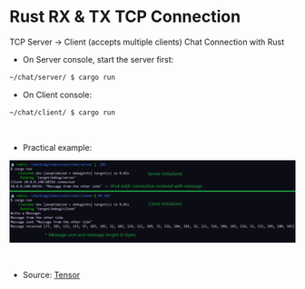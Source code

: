 # Rust RX & TX TCP Connection
TCP Server -> Client (accepts multiple clients) Chat Connection with Rust <br>

- On Server console, start the server first:
```bash
~/chat/server/ $ cargo run
```

- On Client console:
```bash
~/chat/client/ $ cargo run
```

<br>

- Practical example:
<p align="center">
  <img border="0" src="./assets/unknown.png" alt="Example image">
</p>

<br>

- Source:
[Tensor](https://youtu.be/CIhlfJSvxe4)
